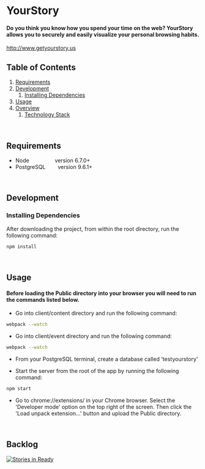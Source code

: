 
# YourStory
#### Do you think you know how you spend your time on the web? YourStory allows you to securely and easily visualize your personal browsing habits.

http://www.getyourstory.us

## Table of Contents
1. [Requirements](#requirements)
1. [Development](#development)
    1. [Installing Dependencies](#installing-dependencies)
1. [Usage](#usage)
1. [Overview](#overview)
    1. [Technology Stack](#technology-stack)

<br>


## Requirements

- Node    &ensp;&ensp;&ensp;&ensp;&ensp;&ensp;&ensp;&ensp;&ensp;version 6.7.0+
- PostgreSQL &ensp;&ensp;&ensp;&ensp;version 9.6.1+


<br>

## Development

### Installing Dependencies
After downloading the project, from within the root directory, run the following command:

```sh
npm install
```

<br>

## Usage

#### Before loading the Public directory into your browser you will need to run the commands listed below. 

* Go into client/content directory and run the following command:
```sh
webpack --watch
```

* Go into client/event directory and run the following command: 
```sh
webpack --watch
```

* From your PostgreSQL terminal, create a database called 'testyourstory'


* Start the server from the root of the app by running the following command:
```sh
npm start
```

* Go to chrome://extensions/ in your Chrome browser. Select the 'Developer mode' option on the top right of the screen. Then click the 'Load unpack extension...' button and upload the Public directory.

<br>



## Backlog

[![Stories in Ready](https://badge.waffle.io/XXHR/YourStory-2.0.png?label=ready&title=Ready)](https://waffle.io/XXHR/YourStory-2.0)
